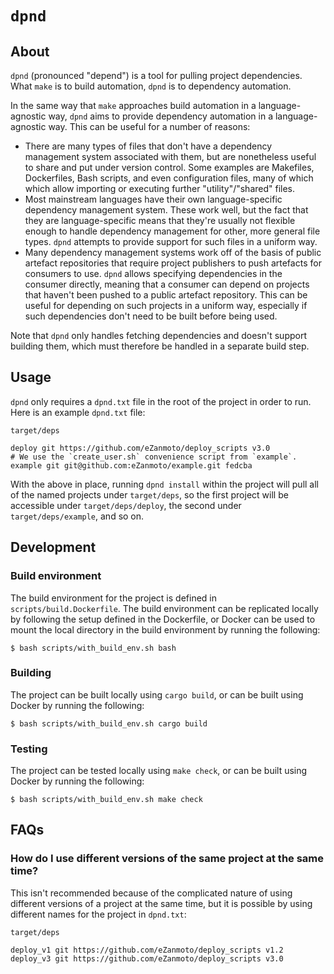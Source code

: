 `dpnd`
======

About
-----

`dpnd` (pronounced "depend") is a tool for pulling project dependencies. What
`make` is to build automation, `dpnd` is to dependency automation.

In the same way that `make` approaches build automation in a language-agnostic
way, `dpnd` aims to provide dependency automation in a language-agnostic way.
This can be useful for a number of reasons:

* There are many types of files that don't have a dependency management system
  associated with them, but are nonetheless useful to share and put under
  version control. Some examples are Makefiles, Dockerfiles, Bash scripts, and
  even configuration files, many of which which allow importing or executing
  further "utility"/"shared" files.
* Most mainstream languages have their own language-specific dependency
  management system. These work well, but the fact that they are
  language-specific means that they're usually not flexible enough to handle
  dependency management for other, more general file types. `dpnd` attempts to
  provide support for such files in a uniform way.
* Many dependency management systems work off of the basis of public artefact
  repositories that require project publishers to push artefacts for consumers
  to use. `dpnd` allows specifying dependencies in the consumer directly,
  meaning that a consumer can depend on projects that haven't been pushed to a
  public artefact repository. This can be useful for depending on such projects
  in a uniform way, especially if such dependencies don't need to be built
  before being used.

Note that `dpnd` only handles fetching dependencies and doesn't support building
them, which must therefore be handled in a separate build step.

Usage
-----

`dpnd` only requires a `dpnd.txt` file in the root of the project in order to
run. Here is an example `dpnd.txt` file:

    target/deps

    deploy git https://github.com/eZanmoto/deploy_scripts v3.0
    # We use the `create_user.sh` convenience script from `example`.
    example git git@github.com:eZanmoto/example.git fedcba

With the above in place, running `dpnd install` within the project will pull all
of the named projects under `target/deps`, so the first project will be
accessible under `target/deps/deploy`, the second under `target/deps/example`,
and so on.

Development
-----------

### Build environment

The build environment for the project is defined in `scripts/build.Dockerfile`.
The build environment can be replicated locally by following the setup defined
in the Dockerfile, or Docker can be used to mount the local directory in the
build environment by running the following:

    $ bash scripts/with_build_env.sh bash

### Building

The project can be built locally using `cargo build`, or can be built using
Docker by running the following:

    $ bash scripts/with_build_env.sh cargo build

### Testing

The project can be tested locally using `make check`, or can be built using
Docker by running the following:

    $ bash scripts/with_build_env.sh make check

FAQs
----

### How do I use different versions of the same project at the same time?

This isn't recommended because of the complicated nature of using different
versions of a project at the same time, but it is possible by using different
names for the project in `dpnd.txt`:

    target/deps

    deploy_v1 git https://github.com/eZanmoto/deploy_scripts v1.2
    deploy_v3 git https://github.com/eZanmoto/deploy_scripts v3.0
